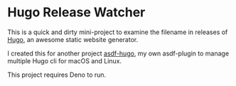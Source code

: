 # Hugo Release Watcher

This is a quick and dirty mini-project to examine the filename in releases of [Hugo][official_site], an awesome static website generator.

I created this for another project [asdf-hugo][asdf-hugo_repo], my own asdf-plugin to manage multiple Hugo cli for macOS and Linux.

This project requires Deno to run.

[official_site]: https://gohugo.io
[asdf-hugo_repo]: https://github.com/Edditoria/asdf-hugo
